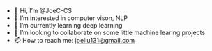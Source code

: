 - 👋 Hi, I’m @JoeC-CS
- 👀 I’m interested in computer vison, NLP
- 🌱 I’m currently learning deep learning
- 💞️ I’m looking to collaborate on some little machine learing projects
- 📫 How to reach me: joeliu131@gmail.com

